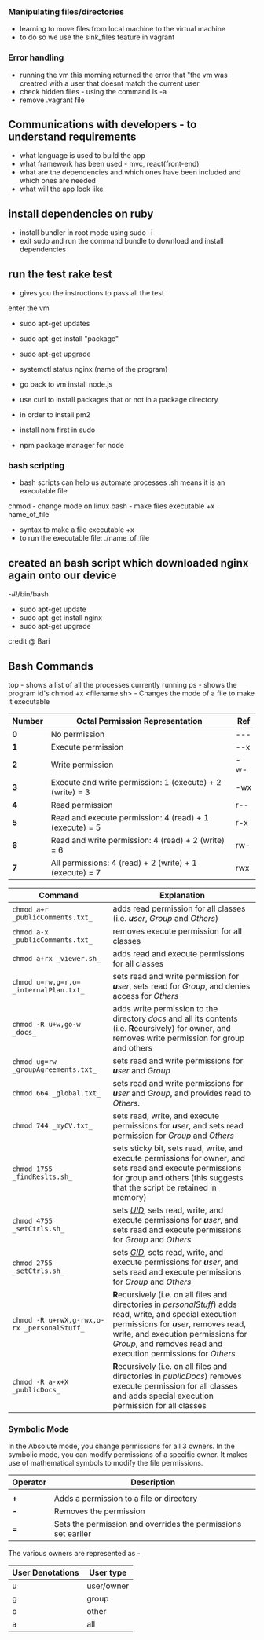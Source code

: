 ### Manipulating files/directories
- learning to move files from local machine to the virtual machine 
- to do so we use the sink_files feature in vagrant

### Error handling 
- running the vm this morning returned the error that "the vm was creatred with a user that doesnt match the current user 
- check hidden files - using the command ls -a 
- remove .vagrant file

## Communications with developers - to understand requirements 
- what language is used to build the app
- what framework has been used - mvc, react(front-end) 
- what are the dependencies and which ones have been included and which ones are needed 
- what will the app look like 

## install dependencies on ruby 
- install bundler in root mode using sudo -i 
- exit sudo and run the command bundle to download and install dependencies 

## run the test rake test 
- gives you the instructions to pass all the test

enter the vm 
- sudo apt-get updates
- sudo apt-get install "package"
- sudo apt-get upgrade 
- systemctl status nginx (name of the program)

- go back to vm install node.js

- use curl to install packages that or not in a package directory 

- in order to install pm2 
- install nom first in sudo 

- npm package manager for node

### bash scripting 

- bash scripts can help us automate processes
.sh means it is an executable file 

chmod - change mode on linux bash - make files executable +x name_of_file
- syntax to make a file executable +x 
- to run the executable file:
./name_of_file 

## created an bash script which downloaded nginx again onto our device 
-#!/bin/bash
- sudo apt-get update
- sudo apt-get install nginx 
- sudo apt-get upgrade

credit @ Bari


## Bash Commands

top - shows a list of all the processes currently running
ps - shows the program id's
chmod +x <filename.sh> - Changes the mode of a file to make it executable




| Number | Octal Permission Representation                           | Ref  |
| ------ | --------------------------------------------------------- | ---- |
| **0**  | No permission                                             | \--- |
| **1**  | Execute permission                                        | \--x |
| **2**  | Write permission                                          | \-w- |
| **3**  | Execute and write permission: 1 (execute) + 2 (write) = 3 | \-wx |
| **4**  | Read permission                                           | r--  |
| **5**  | Read and execute permission: 4 (read) + 1 (execute) = 5   | r-x  |
| **6**  | Read and write permission: 4 (read) + 2 (write) = 6       | rw-  |
| **7**  | All permissions: 4 (read) + 2 (write) + 1 (execute) = 7   | rwx  |



| Command                                     | Explanation                                                                                                                                                                                                                                                    |
| ------------------------------------------- | -------------------------------------------------------------------------------------------------------------------------------------------------------------------------------------------------------------------------------------------------------------- |
| `chmod a+r _publicComments.txt_`            | adds read permission for all classes (i.e. _**u**ser_, _Group_ and _Others_)                                                                                                                                                                                   |
| `chmod a-x _publicComments.txt_`            | removes execute permission for all classes                                                                                                                                                                                                                     |
| `chmod a+rx _viewer.sh_`                    | adds read and execute permissions for all classes                                                                                                                                                                                                              |
| `chmod u=rw,g=r,o= _internalPlan.txt_`      | sets read and write permission for _**u**ser_, sets read for _Group_, and denies access for _Others_                                                                                                                                                           |
| `chmod -R u+w,go-w _docs_`                  | adds write permission to the directory _docs_ and all its contents (i.e. **R**ecursively) for owner, and removes write permission for group and others                                                                                                         |
| `chmod ug=rw _groupAgreements.txt_`         | sets read and write permissions for _**u**ser_ and _Group_                                                                                                                                                                                                     |
| `chmod 664 _global.txt_`                    | sets read and write permissions for _**u**ser_ and _Group_, and provides read to _Others_.                                                                                                                                                                     |
| `chmod 744 _myCV.txt_`                      | sets read, write, and execute permissions for _**u**ser_, and sets read permission for _Group_ and _Others_                                                                                                                                                    |
| `chmod 1755 _findReslts.sh_`                | sets sticky bit, sets read, write, and execute permissions for owner, and sets read and execute permissions for group and others (this suggests that the script be retained in memory)                                                                         |
| `chmod 4755 _setCtrls.sh_`                  | sets _[UID](https://en.wikipedia.org/wiki/Setuid "Setuid")_, sets read, write, and execute permissions for _**u**ser_, and sets read and execute permissions for _Group_ and _Others_                                                                          |
| `chmod 2755 _setCtrls.sh_`                  | sets _[GID](https://en.wikipedia.org/wiki/Setgid "Setgid")_, sets read, write, and execute permissions for _**u**ser_, and sets read and execute permissions for _Group_ and _Others_                                                                          |
| `chmod -R u+rwX,g-rwx,o-rx _personalStuff_` | **R**ecursively (i.e. on all files and directories in _personalStuff_) adds read, write, and special execution permissions for _**u**ser_, removes read, write, and execution permissions for _Group_, and removes read and execution permissions for _Others_ |
| `chmod -R a-x+X _publicDocs_`               | **R**ecursively (i.e. on all files and directories in _publicDocs_) removes execute permission for all classes and adds special execution permission for all classes                                                                                           |


### Symbolic Mode

In the Absolute mode, you change permissions for all 3 owners. In the symbolic mode, you can modify permissions of a specific owner. It makes use of mathematical symbols to modify the file permissions. 

| **Operator** | **Description**                                               |
| ------------ | ------------------------------------------------------------- |
|  |
| **+**        | Adds a permission to a file or directory                      |
| **\-**       | Removes the permission                                        |
| **\=**       | Sets the permission and overrides the permissions set earlier |

The various owners are represented as - 

| **User Denotations** |**User type**|
| -------------------- |-------------|
| u                    | user/owner |
| g                    | group |
| o                    | other |
| a                    | all |
